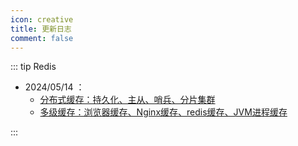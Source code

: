 ```yaml
---
icon: creative
title: 更新日志
comment: false
---
```




::: tip Redis

- 2024/05/14 ：
  - [分布式缓存：持久化、主从、哨兵、分片集群](/advance/redis/senior/distributed_cache.md)
  - [多级缓存：浏览器缓存、Nginx缓存、redis缓存、JVM进程缓存](/advance/redis/senior/multi_level_cache.md)

:::



